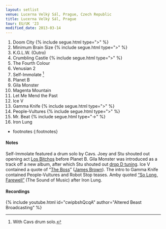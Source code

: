 ```yaml
---
layout: setlist
venue: Lucerna Velký Sál, Prague, Czech Republic
title: Lucerna Velký Sál, Prague
tour: EU/UK '23
modified_date: 2013-03-14
---
```


1. Doom City {% include segue.html type=">" %}
2. Minimum Brain Size {% include segue.html type=">" %}
3. K.G.L.W. (Outro)
4. Crumbling Castle {% include segue.html type=">" %}
5. The Fourth Colour
6. Venusian 2
7. Self-Immolate
   [^1]
8. Planet B
9. Gila Monster
10. Magenta Mountain
11. Let Me Mend the Past
12. Ice V
13. Gamma Knife {% include segue.html type=">" %}
14. People-Vultures {% include segue.html type=">" %}
15. Mr. Beat {% include segue.html type="->" %}
16. Iron Lung

<!--snippet-->
* footnotes
{:footnotes}
[^1]: With Cavs drum solo.

#### Notes
Self-Immolate featured a drum solo by Cavs.  Joey and Stu shouted out opening act [Los Bitchos](https://en.wikipedia.org/wiki/Los_Bitchos) before Planet B.  Gila Monster was introduced as a track off a new album, after which Stu shouted out [drop D tuning](https://en.wikipedia.org/wiki/Drop_D_tuning).  Ice V contained a quote of “[The Boss](https://youtu.be/jC2ZY2loo74)” ([James Brown](https://en.wikipedia.org/wiki/James_Brown)).  The intro to Gamma Knife contained People-Vultures and Robot Stop teases.  Amby quoted [“So Long, Farewell”](https://www.youtube.com/watch?v=mAqLovfRTro) (The Sound of Music) after Iron Lung.

#### Recordings

{% include youtube.html id="cwipbshQcqA" author="Altered Beast Broadcasting" %}
